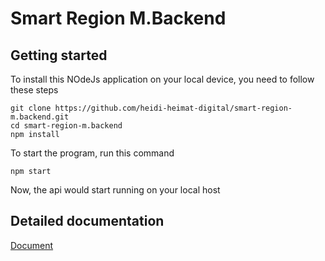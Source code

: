 # Smart Region M.Backend



## Getting started

To install this NOdeJs application on your local device, you need to follow these steps
```
git clone https://github.com/heidi-heimat-digital/smart-region-m.backend.git
cd smart-region-m.backend
npm install
```
To start the program, run this command
```
npm start
```
Now, the api would start running on your local host

## Detailed documentation 

[Document](https://github.com/HEIDI-Heimat-Digital/documentation/wiki)
